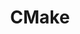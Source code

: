---
blog: https://blog.kitware.com/tag/cmake
facebook: https://facebook.com/kitware
googleplus: https://plus.google.com/111200425937199925962/posts
logohandle: cmake
sort: cmake
title: CMake
twitter: https://x.com/Kitware
website: https://cmake.org/
---
